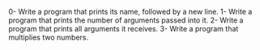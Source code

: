 0-	Write a program that prints its name, followed by a new line.
1-	Write a program that prints the number of arguments passed into it.
2-	Write a program that prints all arguments it receives.
3-	Write a program that multiplies two numbers.
